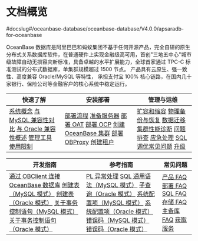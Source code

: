 # 文档概览

#docslug#/oceanbase-database/oceanbase-database/V4.0.0/apsaradb-for-oceanbase

OceanBase 数据库是阿里巴巴和蚂蚁集团不基于任何开源产品，完全自研的原生分布式关系数据库软件，在普通硬件上实现金融级高可用，首创"三地五中心"城市级故障自动无损容灾新标准，具备卓越的水平扩展能力，全球首家通过 TPC-C 标准测试的分布式数据库，单集群规模超过 1500 节点。 产品具有云原生、强一致性、高度兼容 Oracle/MySQL 等特性， 承担支付宝 100% 核心链路，在国内几十家银行、保险公司等金融客户的核心系统中稳定运行。

|                                                                                                                                                                          快速了解                                                                                                                                                                          |                                                                                                                                                                                                                                               安装部署                                                                                                                                                                                                                                                |                                                                                                                                                                                                                                                                           管理与运维                                                                                                                                                                                                                                                                           |
|--------------------------------------------------------------------------------------------------------------------------------------------------------------------------------------------------------------------------------------------------------------------------------------------------------------------------------------------------------|---------------------------------------------------------------------------------------------------------------------------------------------------------------------------------------------------------------------------------------------------------------------------------------------------------------------------------------------------------------------------------------------------------------------------------------------------------------------------------------------------|-----------------------------------------------------------------------------------------------------------------------------------------------------------------------------------------------------------------------------------------------------------------------------------------------------------------------------------------------------------------------------------------------------------------------------------------------------------------------------------------------------------------------------------------------------------|
| [系统概念](3.user-guide/1.learn-more-about-oceanbase/2.basic-database-components.md) [与 MySQL 兼容性对比](3.user-guide/1.learn-more-about-oceanbase/6.compatibility-with-mysql.md) [与 Oracle 兼容性概述](3.user-guide/1.learn-more-about-oceanbase/3.compatibility-with-oracle-1/1.overview-of-compatibility-with-oracle.md) [管理工具](3.user-guide/1.learn-more-about-oceanbase/8.database-management-tools.md) [使用限制](3.user-guide/1.learn-more-about-oceanbase/10.constraints-on-product-specifications.md) | [部署流程](3.user-guide/3.deploy-the-oceanbase-database/2.deployment-process.md) [准备服务器](3.user-guide/3.deploy-the-oceanbase-database/3.preparations-before-deployment-1/1.prepare-server.md) [部署 OAT](3.user-guide/3.deploy-the-oceanbase-database/5.graphical-interface-deployment/1.configure-a-deployment-environment/1.deploy-oat.md) [部署 OCP](3.deploy-the-oceanbase-database/5.deploy-ocp/3.deployment-through-the-graphical-interface/2.deploy-ocp-1.md) [创建 OceanBase 集群](3.user-guide/3.deploy-the-oceanbase-database/5.graphical-interface-deployment/3.deploy-the-oceanbase-cluster/3.create-an-oceanbase-cluster.md) [部署 OBProxy](3.user-guide/3.deploy-the-oceanbase-database/5.graphical-interface-deployment/4.deploy-obproxy/2.deploy-obproxy-1.md) [创建租户](3.user-guide/3.deploy-the-oceanbase-database/5.graphical-interface-deployment/5.create-an-oceanbase-tenant/2.create-a-tenant.md) | [扩容和缩容](3.user-guide/12.o-m-management/2.scale-out-and-scale-in-1/1.overview-of-scaling.md) [物理备份与恢复](3.user-guide/10.high-data-availability/2.backup-and-restoration-management-1/1.overview-of-physical-backup-and-recovery-1.md) [数据迁移](3.user-guide/4.data-migration-1/1.data-migration-overview-1.md) [集群性能诊断](3.user-guide/12.o-m-management/6.performance-diagnosis/1.cluster-performance-diagnosis.md) [问题排查](3.user-guide/11.o-m-management/7.troubleshooting/1.troubleshooting-overview.md) [应急处理](3.user-guide/12.o-m-management/8.emergency-response/1.database-contingency-overview.md) [SQL 调优常见问题](3.user-guide/9.sql-optimization/6.faq-about-sql-tuning.md) [升级](3.user-guide/12.o-m-management/3.upgrade-guide/1.upgrade-overview.md) |

|                                                                                                                                                                                                            开发指南                                                                                                                                                                                                             |                                                                                                                                                                                                                                                                       参考指南                                                                                                                                                                                                                                                                       |                                                                                                                                                                                                        常见问题                                                                                                                                                                                                         |
|-----------------------------------------------------------------------------------------------------------------------------------------------------------------------------------------------------------------------------------------------------------------------------------------------------------------------------------------------------------------------------------------------------------------------------|--------------------------------------------------------------------------------------------------------------------------------------------------------------------------------------------------------------------------------------------------------------------------------------------------------------------------------------------------------------------------------------------------------------------------------------------------------------------------------------------------------------------------------------------------|---------------------------------------------------------------------------------------------------------------------------------------------------------------------------------------------------------------------------------------------------------------------------------------------------------------------------------------------------------------------------------------------------------------------|
| [通过 OBClient 连接 OceanBase 数据库](14.development-guide/1.mysql-developer-guide/2.connect-to-the-oceanbase-database-3/3.connect-to-an-oceanbase-database-by-using-obclient.md) [创建表（MySQL 模式）](4.development-guide-refactoring-1/2.application-development-based-on-mysql-mode/3.create-and-manage-database-objects/6.create-and-manage-tables/2.create-a-table.md) [创建表（Oracle 模式）](14.development-guide/2.developer-guide-oracle-mode/5.create-and-manage-database-objects-1/2.create-and-manage-tables-1/2.create-a-table-1.md) [关于事务控制语句（MySQL 模式）](14.development-guide/1.mysql-developer-guide/4.about-dml-statements-and-transactions/2.about-transactional-control-statements.md) [关于事务控制语句（Oracle 模式）](14.development-guide/2.developer-guide-oracle-mode/4.about-dml-statements-and-transactions-1/2.about-transactional-control-statements-1.md) | [PL 异常处理](4.development-guide-refactoring-1/7.pl-reference/11.exception-handling-1/1.overview-20.md) [SQL 通用语法（MySQL 模式）](4.development-guide-refactoring-1/6.sql-syntax/2.common-tenant-mysql-mode/6.sql-statement/1.general-syntax.md) [子查询（Oracle 模式）](4.development-guide-refactoring-1/6.sql-syntax/3.common-tenant-oracle-mode/8.queries-and-subqueries-1/6.subquery-2.md) [系统配置项（MySQL 模式）](13.system-reference/2.reference-oracle-mode/3.configuration-items-reference-2/1.overview-17.md) [系统配置项（Oracle 模式）](13.system-reference/2.reference-oracle-mode/3.configuration-items-reference-2/1.overview-17.md) [错误码（MySQL 模式）](3.user-guide/14.system-reference/6.error-code-for-mysql/1.use-error-information-1.md) [错误码（Oracle 模式）](3.user-guide/14.system-reference/7.error-code-for-oracle/1.use-error-information.md) | [产品 FAQ](3.user-guide/15.faq/1.oceanbase-products.md) [部署 FAQ](3.user-guide/15.faq/2.deployment-1.md) [SQL FAQ](3.user-guide/15.faq/3.sql-related-problems.md) [存储 FAQ](3.user-guide/15.faq/4.storage-related-questions.md) [主备库 FAQ](3.user-guide/14.faq/5.faq-about-primary-and-secondary-databases.md) [获取服务](3.user-guide/15.faq/6.oceanbase-service.md) |
